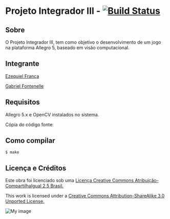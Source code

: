 Projeto Integrador III - [![Build Status](https://travis-ci.org/ezefranca/BCC-2s13-PI2-LOGIKID.png?branch=master)](https://travis-ci.org/ezefranca/BCC-2s13-PI2-LOGIKID)
===

Sobre
---------------------

O Projeto Integrador III, tem como objetivo o desenvolvimento de um jogo na plataforma Allegro 5, baseado em
visão computacional.

Integrante
---------------------
[Ezequiel França](github.com/ezefranca)

[Gabriel Fontenelle](https://github.com/OdnaropX)

Requisitos
----------------------

Allegro 5.x e OpenCV instalados no sistema.

Cópia do código fonte:



Como compilar
----------------------

```
$ make
```


Licença e Créditos
----------------------

Este obra foi licenciado sob uma [Licença Creative Commons Atribuição-CompartilhaIgual 2.5 Brasil.](http://creativecommons.org/choose/results-one?license_code=by-sa&jurisdiction=br&version=2.5&lang=pt_BR)

This work is licensed under a [Creative Commons Attribution-ShareAlike 3.0 Unported License.](http://creativecommons.org/licenses/by-sa/3.0/)

![My image](http://i.creativecommons.org/l/by-sa/3.0/88x31.png)






